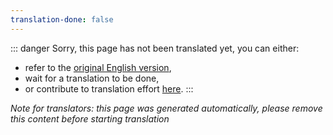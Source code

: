 ```yaml
---
translation-done: false
---
```

::: danger
Sorry, this page has not been translated yet, you can either:
- refer to the [original English version](<../../about/supports.md>),
- wait for a translation to be done,
- or contribute to translation effort [here](https://github.com/bsmg/wiki).
:::

_Note for translators: this page was generated automatically, please remove this content before starting translation_
